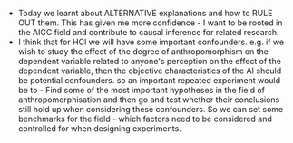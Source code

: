 - Today we learnt about ALTERNATIVE explanations and how to RULE OUT them. This has given me more confidence - I want to be rooted in the AIGC field and contribute to causal inference for related research.
- I think that for HCI we will have some important confounders. e.g. if we wish to study the effect of the degree of anthropomorphism on the dependent variable related to anyone's perception on the effect of the dependent variable, then the objective characteristics of the AI should be potential confounders. so an important repeated experiment would be to - Find some of the most important hypotheses in the field of anthropomorphisation and then go and test whether their conclusions still hold up when considering these confounders. So we can set some benchmarks for the field - which factors need to be considered and controlled for when designing experiments.
